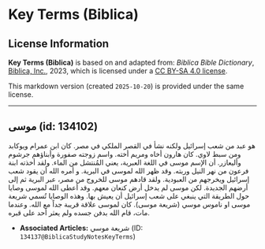 # Key Terms (Biblica)

## License Information

**Key Terms (Biblica)** is based on and adapted from: _Biblica Bible Dictionary_, [Biblica, Inc.](https://www.biblica.com/), 2023, which is licensed under a [CC BY-SA 4.0 license](https://creativecommons.org/licenses/by-sa/4.0/legalcode.en).

This markdown version (created `2025-10-20`) is provided under the same license.



--------------------------------

## موسى (id: 134102)

هو عبد من شعب إسرائيل ولكنه نشأ في القصر الملكي في مصر. كان ابن عمرام ويوكابد ومن سبط لاوي. كان هارون أخاه ومريم أخته. واسم زوجته صفورة وأبناؤهم جرشوم وأليعازر. أن الإسم موسى في اللغة العبرية، يعني المُنتشل من الماء. ولقد أخذته ابنة فرعون من نهر النيل وربته. وقد ظهر الله لموسى في البرية. و أمره الله أن يقود شعب إسرائيل ويخرجهم من العبودية. ولقد قادهم موسى للخروج من مصر، عبر البرية ثم إلى أرضهم الجديدة. لكن موسى لم يدخل أرض كنعان معهم. وقد أعطى الله لموسى وصايا حول الطريقة التي ينبغي على شعب إسرائيل أن يعيش بها. وهذه الوصايا تُسمي شريعة موسى او ناموس موسي (شريعة موسى). كان لموسى علاقة قريبة جداً مع الله. وعندما مات، قام الله بدفن جسده ولم يعثر أحد على قبره.

* **Associated Articles:** شريعة موسي (ID: `134137@BiblicaStudyNotesKeyTerms`)

